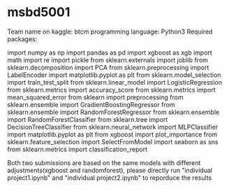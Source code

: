 # msbd5001

Team name on kaggle: btcm
programming language: Python3
Required packages:

import numpy as np
import pandas as pd
import xgboost as xgb
import math
import re
import pickle
from sklearn.externals import joblib
from sklearn.decomposition import PCA
from sklearn.preprocessing import LabelEncoder
import matplotlib.pyplot as plt
from sklearn.model_selection import train_test_split
from sklearn.linear_model import LogisticRegression
from sklearn.metrics import accuracy_score
from sklearn.metrics import mean_squared_error
from sklearn import preprocessing
from sklearn.ensemble import GradientBoostingRegressor
from sklearn.ensemble import RandomForestRegressor
from sklearn.ensemble import RandomForestClassifier
from sklearn.tree import DecisionTreeClassifier
from sklearn.neural_network import MLPClassifier
import matplotlib.pyplot as plt
from xgboost import plot_importance
from sklearn.feature_selection import SelectFromModel
import seaborn as sns 
from sklearn.metrics import classification_report

Both two submissions are based on the same models with different adjustments(xgboost and randomforest), please directly run "individual project1.ipynb" and "individual project2.ipynb"
to reporduce the results
